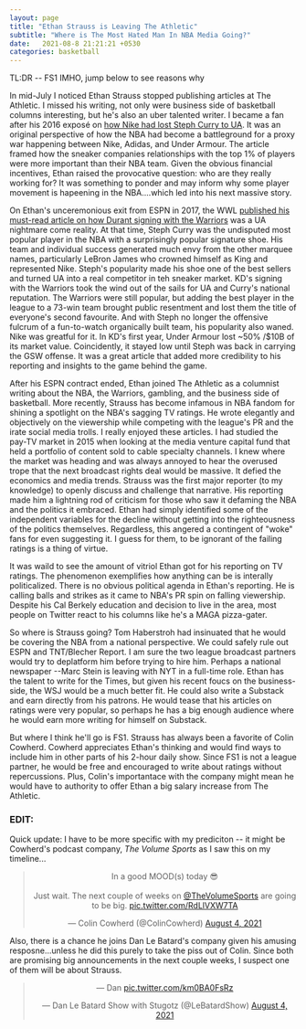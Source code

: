```yaml
---
layout: page
title: "Ethan Strauss is Leaving The Athletic"
subtitle: "Where is The Most Hated Man In NBA Media Going?"
date:   2021-08-8 21:21:21 +0530
categories: basketball
---
```


TL:DR -- FS1 IMHO, jump below to see reasons why

In mid-July I noticed Ethan Strauss stopped publishing articles at The Athletic. I missed his writing, not only
were business side of basketball columns interesting, but he's also an uber talented writer. 
I became a fan after his 2016 exposé on [how Nike had lost Steph Curry to UA](https://www.espn.com/nba/story/_/id/15047018/how-nike-lost-stephen-curry-armour). It was an original perspective of how the NBA had become a battleground for a proxy war
happening between Nike, Adidas, and Under Armour. The article framed how the sneaker companies relationships with the top 1% of players were more important than their NBA team. Given the obvious financial incentives, Ethan raised the provocative question: who are they really working for? It was something to ponder and may inform why some player movement is hapeening in the NBA....which led into his next massive story.

On Ethan's unceremonious exit from ESPN in 2017, the WWL [published his must-read article on how Durant signing with the Warriors](http://www.espn.com/espn/feature/story/_/page/presents19256296/golden-state-warriors-steph-curry-stopped-only-kevin-durant) was a UA nightmare come reality.
At that time, Steph Curry was the undisputed most popular player in the NBA with a surprisingly popular signature shoe. His team and individual success generated much envy from the other marquee names,
particularly LeBron James who crowned himself as King and represented Nike. Steph's popularity made his shoe one of the best sellers and turned UA into a real competitor in teh sneaker market. KD's signing with the Warriors took the wind out of the sails for UA and Curry's national reputation. The Warriors were still popular, 
but adding the best player in the league to a 73-win team brought public resentment and lost them the title of everyone's second favourite. 
And with Steph no longer the offensive fulcrum of a fun-to-watch organically built team, his popularity also waned. Nike was greatful for it. In KD's first year, Under Armour lost ~50% /$10B of its market value. Coincidently, it stayed low until Steph was back in carrying the GSW offense. It was a great 
article that added more credibility to his reporting and insights to the game behind the game.

After his ESPN contract ended, Ethan joined The Athletic as a columnist writing about the NBA, the Warriors, gambling, and the business side of basketball.
More recently, Strauss has become infamous in NBA fandom for shining a spotlight on the NBA's sagging TV ratings. He wrote elegantly and objectively
on the viewership while competing with the league's PR and the irate social media trolls. I really enjoyed these articles. I had studied the pay-TV market in 2015
when looking at the media venture capital fund that held a portfolio of content sold to cable specialty channels. I knew where the market was heading and was always annoyed 
to hear the overused trope that the next broadcast rights deal would be massive. It defied the economics and media trends. Strauss was the first major reporter (to my knowledge) to openly discuss and challenge that narrative. His reporting made him a lightning rod of criticism for those who saw it defaming the NBA and the politics it embraced.
Ethan had simply identified some of the independent variables for the decline without getting into the righteousness of the politics themselves. Regardless,
this angered a contingent of "woke" fans for even suggesting it. I guess for them, to be ignorant of the failing ratings is a thing of virtue.  

It was waild to see the amount of vitriol Ethan got for his reporting on TV ratings. The phenomenon exemplifies how anything can be is interally
politicalized. There is no obvious political agenda in Ethan's reporting. He is calling balls and strikes as it came to NBA's PR spin on falling viewership. Despite his Cal Berkely education and decision to live in the area, most people on Twitter react to his columns like he's a MAGA pizza-gater.

So where is Strauss going? Tom Haberstroh had insinuated that he would be covering the NBA from a national perspective. We could safely rule 
out ESPN and TNT/Blecher Report. I am sure the two league broadcast partners would try to deplatform him before trying to hire him. Perhaps a national newspaper --Marc Stein is leaving with NYT in a full-time role. Ethan has the talent to write for the Times, but given his recent foucs on the business-side, the WSJ would be a much better fit. He could also write a Substack and earn directly from his patrons. He would tease that his articles on ratings were very
popular, so perhaps he has a big enough audience where he would earn more writing for himself on Substack.

But where I think he'll go is FS1. Strauss has always been a favorite of Colin Cowherd. Cowherd appreciates Ethan's thinking and would find ways to
include him in other parts of his 2-hour daily show. Since FS1 is not a league partner, he would be free and encouraged to write about ratings without repercussions. Plus, Colin's importantace with the company might mean he would have to authority to offer Ethan a big salary increase from The Athletic.


### EDIT:

Quick update: I have to be more specific with my prediciton -- it might be Cowherd's podcast company, *The Volume Sports* as I saw this on my timeline...
<center>
<blockquote class="twitter-tweet"><p lang="en" dir="ltr">In a good MOOD(s) today 😎<br><br>Just wait. The next couple of weeks on <a href="https://twitter.com/TheVolumeSports?ref_src=twsrc%5Etfw">@TheVolumeSports</a> are going to be big. <a href="https://t.co/RdLlVXW7TA">pic.twitter.com/RdLlVXW7TA</a></p>&mdash; Colin Cowherd (@ColinCowherd) <a href="https://twitter.com/ColinCowherd/status/1423045452241510404?ref_src=twsrc%5Etfw">August 4, 2021</a></blockquote> <script async src="https://platform.twitter.com/widgets.js" charset="utf-8"></script></center>

Also, there is a chance he joins Dan Le Batard's company given his amusing resposne...unless he did this purely to take the piss out of Colin. Since both are promising big announcements in the next couple weeks, I suspect one of them will be about Strauss.

<center>
<blockquote class="twitter-tweet"><p lang="und" dir="ltr">— Dan <a href="https://t.co/km0BA0FsRz">pic.twitter.com/km0BA0FsRz</a></p>&mdash; Dan Le Batard Show with Stugotz (@LeBatardShow) <a href="https://twitter.com/LeBatardShow/status/1423069299703492608?ref_src=twsrc%5Etfw">August 4, 2021</a></blockquote> <script async src="https://platform.twitter.com/widgets.js" charset="utf-8"></script>
</center>
